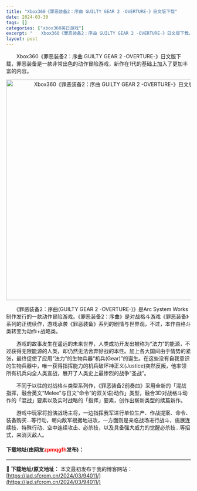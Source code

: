 ```yaml
---
title: "Xbox360《罪恶装备2：序曲 GUILTY GEAR 2 -OVERTURE-》日文版下载"
date: 2024-03-30
tags: []
categories: ["xbox360英日游戏"]
excerpt: "　　Xbox360《罪恶装备2：序曲 GUILTY GEAR 2 -OVERTURE-》日文版下载，罪恶装备是一款非常出色的动作冒险游戏，新作在1代的基础上加入了更加丰富的内容。 　　《罪恶装备2：序曲(GUILTY GEAR 2 -OVERTURE-)》是Arc System Works制作发行的&hellip;"
layout: post
---
```


 <p>　　Xbox360《罪恶装备2：序曲 GUILTY GEAR 2 -OVERTURE-》日文版下载，罪恶装备是一款非常出色的动作冒险游戏，新作在1代的基础上加入了更加丰富的内容。</p> <p align="center"><img align="" border="0" src="https://lad.sfcrom.cn/wp-content/uploads/2024/03/20240330_6607d2d82d1a3.webp" width="600" alt="Xbox360《罪恶装备2：序曲 GUILTY GEAR 2 -OVERTURE-》日文版下载" /></p> <p>　　《罪恶装备2：序曲(GUILTY GEAR 2 -OVERTURE-)》是Arc System Works制作发行的一款动作冒险游戏。《罪恶装备2：序曲》是对战格斗游戏《罪恶装备》系列的正统续作，游戏承袭《罪恶装备》系列的剧情与世界观，不过，本作由格斗类转变为动作+战略类。</p> <p>　　游戏的故事发生在遥远的未来世界，人类成功开发出被称为&ldquo;法力&rdquo;的能源，不过获得无限能源的人类，却仍然无法舍弃好战的本性。加上各大国间由于情势的紧张，最终促使了应用&ldquo;法力&rdquo;的生物兵器&ldquo;机兵(Gear)&rdquo;的诞生。在这些没有自我意识的生物兵器中，唯一获得指挥能力的机兵破坏神正义(Justice)突然反叛，他率领所有机兵向全人类宣战，展开了人类史上最惨烈的战争&ldquo;圣战&rdquo;。</p> <p>　　不同于以往的对战格斗类型系列作，《罪恶装备2前奏曲》采用全新的「混战指挥，融合英文&ldquo;Melee&rdquo;与日文&ldquo;命令&rdquo;的双关语)动作」类型，融合3D对战格斗动作的「混战」要素以及实时战略的「指挥」要素，创作出崭新类型的续篇新作。</p> <p>　　游戏中玩家将扮演战场主将，一边指挥我军进行单位生产、作战提案、命令、装备购买...等行动，朝向敌军根据地进攻，一方面则是亲临战场进行战斗，施展连续技、特殊行动、空中连续攻击、必杀技，以及具备强大威力的觉醒必杀技...等招式，来消灭敌人。</p> <p><h4>下载地址(由网友<font color="red">zpmqgfh</font>发布)：</h4></p> 

---
📖 **下载地址/原文地址：** 本文最初发布于我的博客网站：[https://lad.sfcrom.cn/2024/03/94011/](https://lad.sfcrom.cn/2024/03/94011/)
